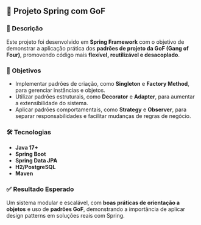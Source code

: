 ## 🌱 Projeto Spring com GoF

### 🧠 Descrição
Este projeto foi desenvolvido em **Spring Framework** com o objetivo de demonstrar a aplicação prática dos **padrões de projeto da GoF (Gang of Four)**, promovendo código mais **flexível, reutilizável e desacoplado**.

### 🎯 Objetivos
- Implementar padrões de criação, como **Singleton** e **Factory Method**, para gerenciar instâncias e objetos.
- Utilizar padrões estruturais, como **Decorator** e **Adapter**, para aumentar a extensibilidade do sistema.
- Aplicar padrões comportamentais, como **Strategy** e **Observer**, para separar responsabilidades e facilitar mudanças de regras de negócio.

### 🛠 Tecnologias
- **Java 17+**
- **Spring Boot**
- **Spring Data JPA**
- **H2/PostgreSQL**
- **Maven**

### ✅ Resultado Esperado
Um sistema modular e escalável, com **boas práticas de orientação a objetos** e uso de **padrões GoF**, demonstrando a importância de aplicar design patterns em soluções reais com Spring.
